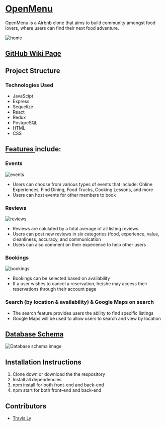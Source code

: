 # [OpenMenu](https://open-menu-aa.herokuapp.com/)

OpenMenu is a Airbnb clone that aims to build community amongst food lovers, where users can find their next food adventure.

![home](https://cdn.discordapp.com/attachments/920377762068447282/933639938568781834/unknown.png)

## [GitHub Wiki Page](https://github.com/lytravis/OpenMenu/wiki)

## Project Structure
### Technologies Used
- JavaScipt
- Express
- Sequelize
- React
- Redux
- PostgreSQL
- HTML
- CSS

## [Features ](https://github.com/lytravis/OpenMenu/wiki/MVP-Features-List) include:

### Events
![events](https://cdn.discordapp.com/attachments/920377762068447282/933640283755802634/unknown.png)
 - Users can choose from various types of events that include: Online Experiences, Find Dining, Food Trucks, Cooking Lessons, and more
 - Users can host events for other members to book
### Reviews
![reviews](https://cdn.discordapp.com/attachments/920377762068447282/933640655266275378/unknown.png)
- Reviews are calulated by a total average of all listing reviews
- Users can post new reviews in six categories (food, experience, value, cleanliness, accuracy, and communication
- Users can also comment on their experience to help other users
### Bookings
![bookings](https://cdn.discordapp.com/attachments/920377762068447282/933640829694803998/unknown.png)
- Bookings can be selected based on availability
- If a user wishes to cancel a reservation, he/she may access their reservations through their account page
### Search (by location & availability) & Google Maps on search
- The search feature provides users the ability to find specific listings
- Google Maps will be used to allow users to search and view by location

## [Database Schema](https://github.com/lytravis/OpenMenu/wiki/Database-Schema)

![Database schema image](https://cdn.discordapp.com/attachments/920377762068447282/920421269063757824/drawSQL-export-2021-12-14_13_05.png)

## Installation Instructions
1. Clone down or download the the respository
2. Install all dependencies
3.  npm install for both front-end and back-end
4.  npm start for both front-end and back-end


## Contributors
- [Travis Ly](https://github.com/lytravis)




